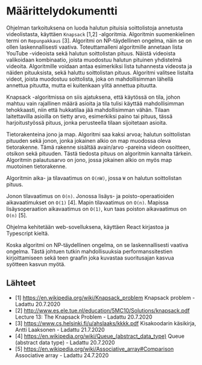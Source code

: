 # Määrittelydokumentti

Ohjelman tarkoituksena on luoda halutun pituisia soittolistoja annetusta videolistasta, käyttäen `Knapsack` [1,2] -algoritmia. Algoritmin suomenkielinen termi on `Repunpakkaus` [3]. Algoritmi on NP-täydellinen ongelma, näin se on ollen laskennallisesti vaativa. Toteuttamalleni algoritmille annetaan lista YouTube -videoista sekä halutun soittolistan pituus. Näistä videoista valikoidaan kombinaatio, joista muodostuu halutun pituinen yhdistelmä videoita. Algoritmille voidaan antaa esimerkiksi lista tuhannesta videosta ja näiden pituuksista, sekä haluttu soittolistan pituus. Algoritmi valitsee listalta videot, joista muodostuu soittolista, joka on mahdollisimman lähellä annettua pituutta, mutta ei kuitenkaan ylitä annettua pituutta.

Knapsack -algoritmissa on siis ajatuksena, että käytössä on tila, johon mahtuu vain rajallinen määrä asioita ja tila tulisi käyttää mahdollisimman tehokkaasti, niin että hukkatilaa jää mahdollisimman vähän. Tilaan laitettavilla asioilla on tietty arvo, esimerkiksi paino tai pituus, tässä harjoitustyössä pituus, jonka perusteella tilaan sijoitetaan asioita.

Tietorakenteina jono ja map.
Algoritmi saa kaksi arvoa; halutun soittolistan pituuden sekä jonon, jonka jokainen alkio on map muodossa oleva tietorakenne. Tämä rakenne sisältää avain/arvo -pareina videon osoitteen, otsikon sekä pituuden. Tästä tiedosta pituus on algoritmin kannalta tärkein.
Algoritmin palautusarvo on jono, jossa jokainen alkio on myös map muotoinen tietorakenne.

Algoritmin aika- ja tilavaatimus on `O(nW)`, jossa `W` on halutun soittolistan pituus.

Jonon tilavaatimus on `O(n)`. Jonossa lisäys- ja poisto-operaatioiden aikavaatimukset on `O(1)` [4].
Mapin tilavaatimus on `O(n)`. Mapissa lisäysoperaation aikavaatimus on `O(1)`, kun taas poiston aikavaatimus on `O(n)` [5].

Ohjelma kehitetään web-sovelluksena, käyttäen React kirjastoa ja Typescript kieltä.

Koska algoritmi on NP-täydellinen ongelma, on se laskennallisesti vaativa ongelma. Tästä johtuen tutkin mahdollisuuksia performanssitestien kirjoittamiseen sekä teen graafin joka kuvastaa suoritusajan kasvua syötteen kasvun myötä.

## Lähteet
- [1] https://en.wikipedia.org/wiki/Knapsack_problem Knapsack problem - Ladattu 20.7.2020
- [2] http://www.es.ele.tue.nl/education/5MC10/Solutions/knapsack.pdf Lecture 13: The Knapsack Problem - Ladattu 20.7.2020
- [3] https://www.cs.helsinki.fi/u/ahslaaks/kkkk.pdf Kisakoodarin käsikirja, Antti Laaksonen - Ladattu 21.7.2020
- [4] https://en.wikipedia.org/wiki/Queue_(abstract_data_type) Queue (abstract data type) - Ladattu 20.7.2020
- [5] https://en.wikipedia.org/wiki/Associative_array#Comparison Associative array - Ladattu 24.7.2020
